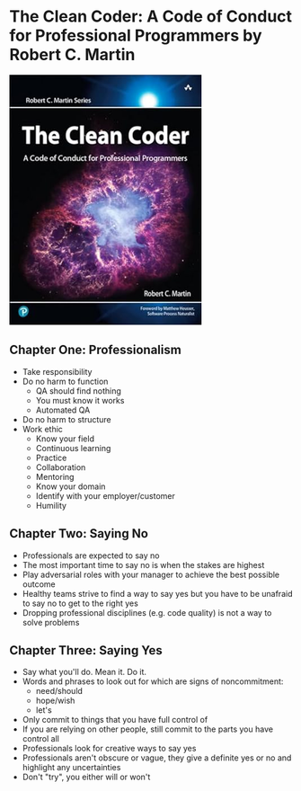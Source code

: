 # The Clean Coder: A Code of Conduct for Professional Programmers by Robert C. Martin

![Cover](./cover.jpg)

## Chapter One: Professionalism

* Take responsibility
* Do no harm to function
  * QA should find nothing
  * You must know it works
  * Automated QA
* Do no harm to structure
* Work ethic
  * Know your field
  * Continuous learning
  * Practice
  * Collaboration
  * Mentoring
  * Know your domain
  * Identify with your employer/customer
  * Humility

## Chapter Two: Saying No

* Professionals are expected to say no
* The most important time to say no is when the stakes are highest
* Play adversarial roles with your manager to achieve the best possible outcome
* Healthy teams strive to find a way to say yes but you have to be unafraid to say no to get to the right yes
* Dropping professional disciplines (e.g. code quality) is not a way to solve problems

## Chapter Three: Saying Yes

* Say what you'll do. Mean it. Do it.
* Words and phrases to look out for which are signs of noncommitment:
  * need/should
  * hope/wish
  * let's
* Only commit to things that you have full control of
* If you are relying on other people, still commit to the parts you have control all
* Professionals look for creative ways to say yes
* Professionals aren't obscure or vague, they give a definite yes or no and highlight any uncertainties
* Don't "try", you either will or won't

